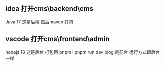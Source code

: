 ## idea 打开cms\backend\cms
Java 17
这是后端 然后maven 打包
## vscode 打开cms\frontend\admin
nodejs 18 
这是后台 
打包用 pnpm i
pnpm  run dev 
blog 是前台 运行方式跟后台一样
